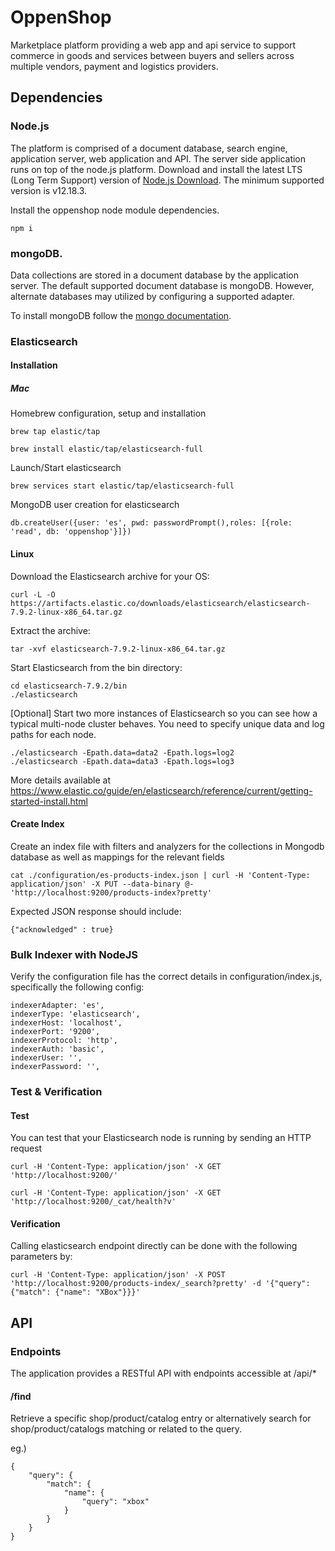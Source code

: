 # OppenShop
Marketplace platform providing a web app and api service to support commerce in goods and services between buyers and sellers across multiple vendors, payment and logistics providers.

## Dependencies

### Node.js

The platform is comprised of a document database, search engine, application server, web application and API. The server side application runs on top of the node.js platform. Download and install the latest LTS (Long Term Support) version of [Node.js Download](https://nodejs.org/en/download/). The minimum supported version is v12.18.3.

Install the oppenshop node module dependencies. 

```
npm i
```

### mongoDB.

Data collections are stored in a document database by the application server. The default supported document database is mongoDB. However, alternate databases may utilized by configuring a supported adapter.

To install mongoDB follow the [mongo documentation](https://docs.mongodb.com/guides/server/install/).

### Elasticsearch

#### Installation

##### Mac

Homebrew configuration, setup and installation

```
brew tap elastic/tap
```

```
brew install elastic/tap/elasticsearch-full
```

Launch/Start elasticsearch

```
brew services start elastic/tap/elasticsearch-full
```

MongoDB user creation for elasticsearch

```
db.createUser({user: 'es', pwd: passwordPrompt(),roles: [{role: 'read', db: 'oppenshop'}]})
```

#### Linux

Download the Elasticsearch archive for your OS:

```
curl -L -O https://artifacts.elastic.co/downloads/elasticsearch/elasticsearch-7.9.2-linux-x86_64.tar.gz
```

Extract the archive:

```
tar -xvf elasticsearch-7.9.2-linux-x86_64.tar.gz
```

Start Elasticsearch from the bin directory:

```
cd elasticsearch-7.9.2/bin
./elasticsearch
```

[Optional] Start two more instances of Elasticsearch so you can see how a typical multi-node cluster behaves. You need to specify unique data and log paths for each node.

```
./elasticsearch -Epath.data=data2 -Epath.logs=log2
./elasticsearch -Epath.data=data3 -Epath.logs=log3
```

More details available at https://www.elastic.co/guide/en/elasticsearch/reference/current/getting-started-install.html


#### Create Index

Create an index file with  filters and analyzers for the collections in Mongodb database as well as mappings for the relevant fields

```
cat ./configuration/es-products-index.json | curl -H 'Content-Type: application/json' -X PUT --data-binary @- 'http://localhost:9200/products-index?pretty'
```

Expected JSON response should include:  

```
{"acknowledged" : true}
```

### Bulk Indexer with NodeJS

Verify the configuration file has the correct details in configuration/index.js, specifically the following config:

```
indexerAdapter: 'es',
indexerType: 'elasticsearch',
indexerHost: 'localhost',
indexerPort: '9200',
indexerProtocol: 'http',
indexerAuth: 'basic',
indexerUser: '',
indexerPassword: '',
```

### Test & Verification

#### Test

You can test that your Elasticsearch node is running by sending an HTTP request

```
curl -H 'Content-Type: application/json' -X GET 'http://localhost:9200/'
```

```
curl -H 'Content-Type: application/json' -X GET 'http://localhost:9200/_cat/health?v'
```

#### Verification

Calling elasticsearch endpoint directly can be done with the following parameters by:

```
curl -H 'Content-Type: application/json' -X POST 'http://localhost:9200/products-index/_search?pretty' -d '{"query": {"match": {"name": "XBox"}}}'
```

## API

### Endpoints

The application provides a RESTful API with endpoints accessible at /api/*

#### /find

Retrieve a specific shop/product/catalog entry or alternatively search for shop/product/catalogs matching or related to the query.

eg.)

```
{
	"query": {
		"match": {
			"name": {
				"query": "xbox"
			}
		}
	}
}
```
